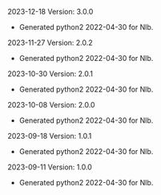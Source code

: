 2023-12-18 Version: 3.0.0
- Generated python2 2022-04-30 for Nlb.

2023-11-27 Version: 2.0.2
- Generated python2 2022-04-30 for Nlb.

2023-10-30 Version: 2.0.1
- Generated python2 2022-04-30 for Nlb.

2023-10-08 Version: 2.0.0
- Generated python2 2022-04-30 for Nlb.

2023-09-18 Version: 1.0.1
- Generated python2 2022-04-30 for Nlb.

2023-09-11 Version: 1.0.0
- Generated python2 2022-04-30 for Nlb.

